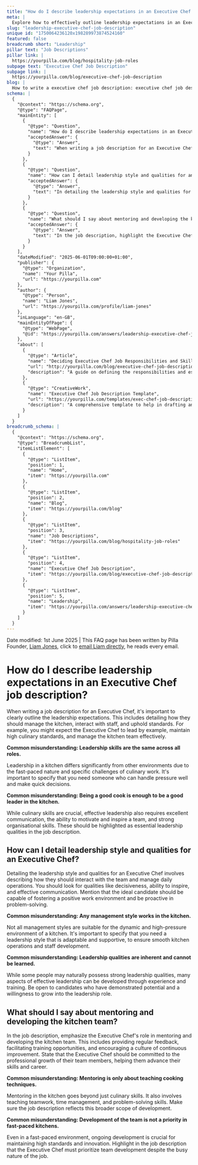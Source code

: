 ```yaml
---
title: "How do I describe leadership expectations in an Executive Chef job description?"
meta: |
  Explore how to effectively outline leadership expectations in an Executive Chef job description, emphasizing key qualities and mentoring responsibilities.
slug: "leadership-executive-chef-job-description"
unique id: "1750064236120x198289973874524160"
featured: false
breadcrumb short: "Leadership"
pillar text: "Job Descriptions"
pillar link: |
  https://yourpilla.com/blog/hospitality-job-roles
subpage text: "Executive Chef Job Description"
subpage link: |
  https://yourpilla.com/blog/executive-chef-job-description
blog: |
  How to write a executive chef job description: executive chef job description template included.
schema: |
  {
    "@context": "https://schema.org",
    "@type": "FAQPage",
    "mainEntity": [
      {
        "@type": "Question",
        "name": "How do I describe leadership expectations in an Executive Chef job description?",
        "acceptedAnswer": {
          "@type": "Answer",
          "text": "When writing a job description for an Executive Chef, clearly outline the leadership expectations such as managing the kitchen, interacting with staff, and maintaining high standards. Outline that the Executive Chef should lead by example, maintain high culinary standards, and manage the kitchen team effectively. Specify that leadership in a kitchen requires handling pressure well and making quick decisions, all while exhibiting excellent communication, motivation, inspiration, and strong organisational skills."
        }
      },
      {
        "@type": "Question",
        "name": "How can I detail leadership style and qualities for an Executive Chef?",
        "acceptedAnswer": {
          "@type": "Answer",
          "text": "In detailing the leadership style and qualities for an Executive Chef, describe how they should interact with the team and manage daily operations. Emphasise the need for qualities like decisiveness, the ability to inspire, and effective communication. The ideal candidate should foster a positive work environment and be proactive in problem-solving. Leadership styles should be adaptable and supportive to suit the dynamic and high-pressure kitchen environment."
        }
      },
      {
        "@type": "Question",
        "name": "What should I say about mentoring and developing the kitchen team?",
        "acceptedAnswer": {
          "@type": "Answer",
          "text": "In the job description, highlight the Executive Chef's role in mentoring and developing the kitchen team. This includes providing regular feedback, facilitating training opportunities, and encouraging continuous improvement. State that the Executive Chef should be committed to the professional growth of team members, emphasising the importance of advancing both culinary and soft skills, such as teamwork and problem-solving, even in a fast-paced kitchen."
        }
      }
    ],
    "dateModified": "2025-06-01T09:00:00+01:00",
    "publisher": {
      "@type": "Organization",
      "name": "Your Pilla",
      "url": "https://yourpilla.com"
    },
    "author": {
      "@type": "Person",
      "name": "Liam Jones",
      "url": "https://yourpilla.com/profile/liam-jones"
    },
    "inLanguage": "en-GB",
    "mainEntityOfPage": {
      "@type": "WebPage",
      "@id": "https://yourpilla.com/answers/leadership-executive-chef-job-description"
    },
    "about": [
      {
        "@type": "Article",
        "name": "Deciding Executive Chef Job Responsibilities and Skills",
        "url": "http://yourpilla.com/blog/executive-chef-job-description",
        "description": "A guide on defining the responsibilities and essential skills needed for the role of an Executive Chef."
      },
      {
        "@type": "CreativeWork",
        "name": "Executive Chef Job Description Template",
        "url": "https://yourpilla.com/templates/exec-chef-job-description",
        "description": "A comprehensive template to help in drafting an effective job description for an Executive Chef."
      }
    ]
  }
breadcrumb_schema: |
  {
    "@context": "https://schema.org",
    "@type": "BreadcrumbList",
    "itemListElement": [
      {
        "@type": "ListItem",
        "position": 1,
        "name": "Home",
        "item": "https://yourpilla.com"
      },
      {
        "@type": "ListItem",
        "position": 2,
        "name": "Blog",
        "item": "https://yourpilla.com/blog"
      },
      {
        "@type": "ListItem",
        "position": 3,
        "name": "Job Descriptions",
        "item": "https://yourpilla.com/blog/hospitality-job-roles"
      },
      {
        "@type": "ListItem",
        "position": 4,
        "name": "Executive Chef Job Description",
        "item": "https://yourpilla.com/blog/executive-chef-job-description"
      },
      {
        "@type": "ListItem",
        "position": 5,
        "name": "Leadership",
        "item": "https://yourpilla.com/answers/leadership-executive-chef-job-description"
      }
    ]
  }
---
```


Date modified: 1st June 2025 | This FAQ page has been written by Pilla Founder, [Liam Jones](https://yourpilla.com/profile/liam-jones), click to [email Liam directly](https://mailto:liam@yourpilla.com), he reads every email.

# How do I describe leadership expectations in an Executive Chef job description?

When writing a job description for an Executive Chef, it's important to clearly outline the leadership expectations. This includes detailing how they should manage the kitchen, interact with staff, and uphold standards. For example, you might expect the Executive Chef to lead by example, maintain high culinary standards, and manage the kitchen team effectively.

**Common misunderstanding: Leadership skills are the same across all roles.**

Leadership in a kitchen differs significantly from other environments due to the fast-paced nature and specific challenges of culinary work. It's important to specify that you need someone who can handle pressure well and make quick decisions.

**Common misunderstanding: Being a good cook is enough to be a good leader in the kitchen.**

While culinary skills are crucial, effective leadership also requires excellent communication, the ability to motivate and inspire a team, and strong organisational skills. These should be highlighted as essential leadership qualities in the job description.

## How can I detail leadership style and qualities for an Executive Chef?

Detailing the leadership style and qualities for an Executive Chef involves describing how they should interact with the team and manage daily operations. You should look for qualities like decisiveness, ability to inspire, and effective communication. Mention that the ideal candidate should be capable of fostering a positive work environment and be proactive in problem-solving.

**Common misunderstanding: Any management style works in the kitchen.**

Not all management styles are suitable for the dynamic and high-pressure environment of a kitchen. It's important to specify that you need a leadership style that is adaptable and supportive, to ensure smooth kitchen operations and staff development.

**Common misunderstanding: Leadership qualities are inherent and cannot be learned.**

While some people may naturally possess strong leadership qualities, many aspects of effective leadership can be developed through experience and training. Be open to candidates who have demonstrated potential and a willingness to grow into the leadership role.

## What should I say about mentoring and developing the kitchen team?

In the job description, emphasize the Executive Chef's role in mentoring and developing the kitchen team. This includes providing regular feedback, facilitating training opportunities, and encouraging a culture of continuous improvement. State that the Executive Chef should be committed to the professional growth of their team members, helping them advance their skills and career.

**Common misunderstanding: Mentoring is only about teaching cooking techniques.**

Mentoring in the kitchen goes beyond just culinary skills. It also involves teaching teamwork, time management, and problem-solving skills. Make sure the job description reflects this broader scope of development.

**Common misunderstanding: Development of the team is not a priority in fast-paced kitchens.**

Even in a fast-paced environment, ongoing development is crucial for maintaining high standards and innovation. Highlight in the job description that the Executive Chef must prioritize team development despite the busy nature of the job.